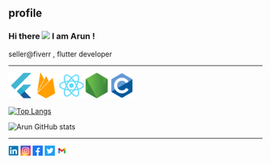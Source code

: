 ## profile
### Hi there <img src="https://raw.githubusercontent.com/MartinHeinz/MartinHeinz/master/wave.gif" width="30px"> I am Arun !
seller@fiverr , flutter developer 
<hr></hr>

<img src="https://github.com/devicons/devicon/blob/master/icons/flutter/flutter-original.svg" alt="php Logo" with="50" height="50"/><img src="https://github.com/devicons/devicon/blob/master/icons/firebase/firebase-plain.svg" alt="php Logo" with="50" height="50"/><img src="https://github.com/devicons/devicon/blob/master/icons/react/react-original.svg" alt="React Logo" with="50" height="50"/><img src="https://github.com/devicons/devicon/blob/master/icons/nodejs/nodejs-original.svg" alt="npm Logo" with="50" height="50"/><img src="https://github.com/devicons/devicon/blob/master/icons/c/c-original.svg" alt="php Logo" with="50" height="50"/>


[![Top Langs](https://github-readme-stats.vercel.app/api/top-langs/?username=arunthacharuthodi&theme=radical&layout=compact)](https://github.com/Hmida71/github-readme-stats)

![Arun GitHub stats](https://github-readme-stats.vercel.app/api?username=arunthacharuthodi&show_icons=true&theme=radical)
<hr></hr>

[<img src="https://github.com/devicons/devicon/blob/master/icons/linkedin/linkedin-plain.svg" with="20" height="20">](https://www.linkedin.com/in/arun-thacharuthodi-161aa5200/)
[<img src="https://github.com/edent/SuperTinyIcons/blob/master/images/svg/instagram.svg" with="20" height="20">](https://www.instagram.com/arun_thacharuthodi_/)
[<img src="https://github.com/edent/SuperTinyIcons/blob/master/images/svg/facebook.svg " with="20" height="20">](https://www.facebook.com/public/Arun-Thacharuthodi)
[<img src="https://github.com/edent/SuperTinyIcons/blob/master/images/svg/twitter.svg" with="20" height="20">](https://twitter.com/thacharuthodi)
[<img src="https://github.com/edent/SuperTinyIcons/blob/master/images/svg/gmail.svg" with="20" height="20">](mailto:arunthacharuthodi@gmail.com)

<!--   
  [<img src="http://www.google.com.au/images/nav_logo7.png">](http://google.com.au/)
  https://github.com/edent/SuperTinyIcons/blob/master/images/svg/instagram.svg
https://github.com/edent/SuperTinyIcons/blob/master/images/svg/facebook.svg 
https://github.com/edent/SuperTinyIcons/blob/master/images/svg/twitter.svg
-->
